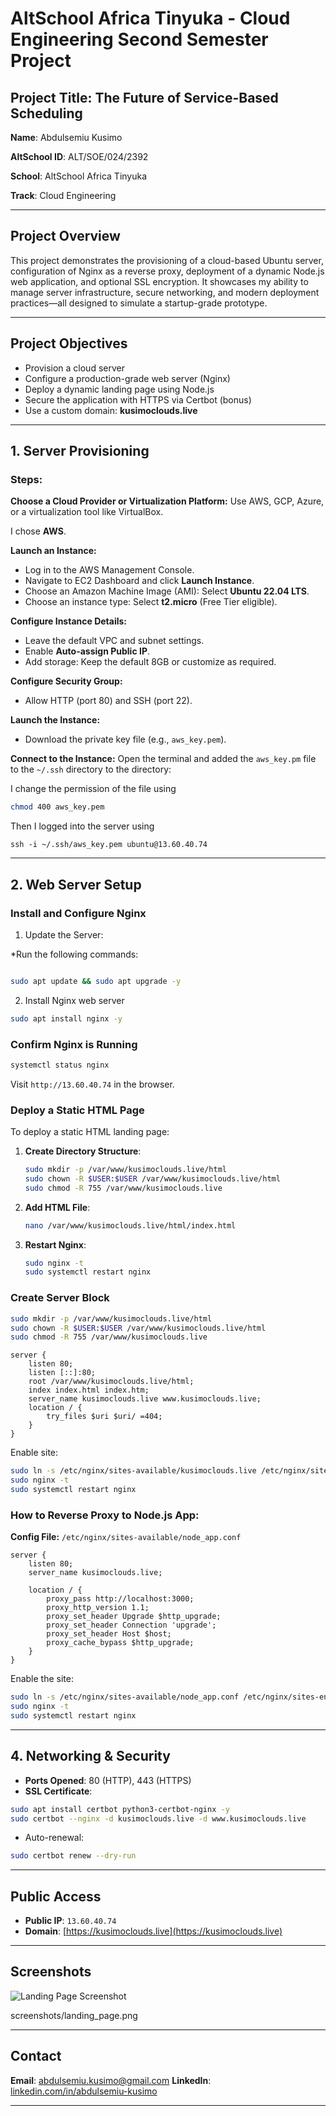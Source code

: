 # AltSchool Africa Tinyuka - Cloud Engineering Second Semester Project

## Project Title: The Future of Service-Based Scheduling

**Name**: Abdulsemiu Kusimo

**AltSchool ID**: ALT/SOE/024/2392

**School**: AltSchool Africa Tinyuka

**Track**: Cloud Engineering

---

## Project Overview

This project demonstrates the provisioning of a cloud-based Ubuntu server, configuration of Nginx as a reverse proxy, deployment of a dynamic Node.js web application, and optional SSL encryption. It showcases my ability to manage server infrastructure, secure networking, and modern deployment practices—all designed to simulate a startup-grade prototype.

---

## Project Objectives

* Provision a cloud server
* Configure a production-grade web server (Nginx)
* Deploy a dynamic landing page using Node.js
* Secure the application with HTTPS via Certbot (bonus)
* Use a custom domain: **kusimoclouds.live**

---

## 1. Server Provisioning

### Steps:

**Choose a Cloud Provider or Virtualization Platform:**
Use AWS, GCP, Azure, or a virtualization tool like VirtualBox. 

I chose **AWS**.

**Launch an Instance:**

* Log in to the AWS Management Console.
* Navigate to EC2 Dashboard and click **Launch Instance**.
* Choose an Amazon Machine Image (AMI): Select **Ubuntu 22.04 LTS**.
* Choose an instance type: Select **t2.micro** (Free Tier eligible).

**Configure Instance Details:**

* Leave the default VPC and subnet settings.
* Enable **Auto-assign Public IP**.
* Add storage: Keep the default 8GB or customize as required.

**Configure Security Group:**

* Allow HTTP (port 80) and SSH (port 22).

**Launch the Instance:**

* Download the private key file (e.g., `aws_key.pem`).

**Connect to the Instance:**
Open the terminal and added the `aws_key.pm` file to the `~/.ssh` directory to the directory:

I change the permission of the file using
```bash
chmod 400 aws_key.pem

```
Then I logged into the server using
 
```
ssh -i ~/.ssh/aws_key.pem ubuntu@13.60.40.74

```
---

## 2. Web Server Setup

### Install and Configure Nginx

1. Update the Server:

*Run the following commands:

```bash

sudo apt update && sudo apt upgrade -y

```

2. Install Nginx web server 


```bash
sudo apt install nginx -y

```

### Confirm Nginx is Running

```bash
systemctl status nginx
```

Visit `http://13.60.40.74` in the browser.

### Deploy a Static HTML Page

To deploy a static HTML landing page:

1. **Create Directory Structure**:

   ```bash
   sudo mkdir -p /var/www/kusimoclouds.live/html
   sudo chown -R $USER:$USER /var/www/kusimoclouds.live/html
   sudo chmod -R 755 /var/www/kusimoclouds.live
   ```

2. **Add HTML File**:

   ```bash
   nano /var/www/kusimoclouds.live/html/index.html
   ```
3. **Restart Nginx**:

   ```bash
   sudo nginx -t
   sudo systemctl restart nginx
   ```

### Create Server Block

```bash
sudo mkdir -p /var/www/kusimoclouds.live/html
sudo chown -R $USER:$USER /var/www/kusimoclouds.live/html
sudo chmod -R 755 /var/www/kusimoclouds.live
```

```nginx
server {
    listen 80;
    listen [::]:80;
    root /var/www/kusimoclouds.live/html;
    index index.html index.htm;
    server_name kusimoclouds.live www.kusimoclouds.live;
    location / {
        try_files $uri $uri/ =404;
    }
}
```

Enable site:

```bash
sudo ln -s /etc/nginx/sites-available/kusimoclouds.live /etc/nginx/sites-enabled/
sudo nginx -t
sudo systemctl restart nginx
```


###  How to Reverse Proxy to Node.js App:

**Config File:** `/etc/nginx/sites-available/node_app.conf`

```nginx
server {
    listen 80;
    server_name kusimoclouds.live;

    location / {
        proxy_pass http://localhost:3000;
        proxy_http_version 1.1;
        proxy_set_header Upgrade $http_upgrade;
        proxy_set_header Connection 'upgrade';
        proxy_set_header Host $host;
        proxy_cache_bypass $http_upgrade;
    }
}
```

Enable the site:

```bash
sudo ln -s /etc/nginx/sites-available/node_app.conf /etc/nginx/sites-enabled/
sudo nginx -t
sudo systemctl restart nginx
```

---

## 4. Networking & Security

* **Ports Opened**: 80 (HTTP), 443 (HTTPS)
* **SSL Certificate**:

```bash
sudo apt install certbot python3-certbot-nginx -y
sudo certbot --nginx -d kusimoclouds.live -d www.kusimoclouds.live
```

* Auto-renewal:

```bash
sudo certbot renew --dry-run
```

---

## Public Access

* **Public IP**: `13.60.40.74`
* **Domain**: [https://kusimoclouds.live](https://kusimoclouds.live)

---

## Screenshots

![Landing Page Screenshot](screenshot.png)  

screenshots/landing_page.png

---

## Contact

**Email**:
[abdulsemiu.kusimo@gmail.com](mailto:abdulsemiu.kusimo@gmail.com)
**LinkedIn**:
[linkedin.com/in/abdulsemiu-kusimo](https://linkedin.com/in/abdulsemiu-kusimo)

---


